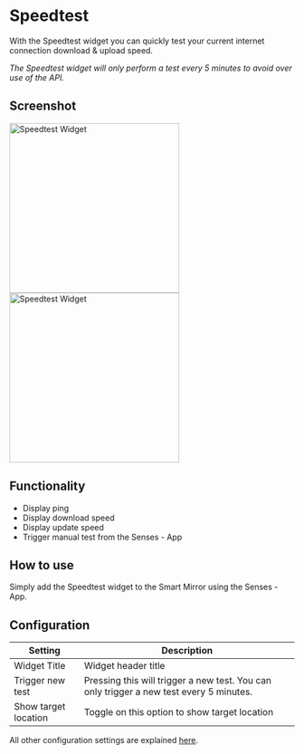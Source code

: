# Speedtest

With the Speedtest widget you can quickly test your current internet connection download & upload speed.

<em>The Speedtest widget will only perform a test every 5 minutes to avoid over use of the API.</em>

## Screenshot

<div class="image-wrapper">
  <img class="widget-image" src="/images/widgets/speedtest-1.png" alt="Speedtest Widget" width="300"/>
  <img class="widget-image" src="/images/widgets/speedtest-2.png" alt="Speedtest Widget" width="300"/>
</div>

## Functionality

- Display ping
- Display download speed
- Display update speed
- Trigger manual test from the Senses - App

## How to use

Simply add the Speedtest widget to the Smart Mirror using the Senses - App.

## Configuration

| Setting | Description |
| ----------- | ----------- |
| Widget Title | Widget header title |
| Trigger new test | Pressing this will trigger a new test. You can only trigger a new test every 5 minutes. |
| Show target location | Toggle on this option to show target location |§

All other configuration settings are explained [here](/widgets/introduction.html#default-widget-configuration-options).